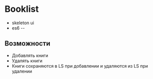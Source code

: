 # Booklist
- skeleton ui
- es6
--
## Возможности
* Добавлять книги
* Удалять книги
* Книги сохраняются в LS при добавлении и удаляются из LS при удалении
